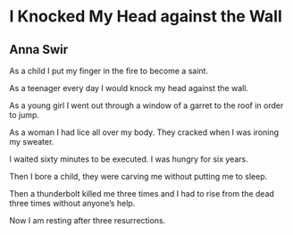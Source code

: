 # I Knocked My Head against the Wall
## Anna Swir
As a child
I put my finger in the fire
to become
a saint.

As a teenager
every day I would knock my head against the wall.

As a young girl
I went out through a window of a garret
to the roof
in order to jump.

As a woman
I had lice all over my body.
They cracked when I was ironing my sweater.

I waited sixty minutes
to be executed.
I was hungry for six years.

Then I bore a child,
they were carving me
without putting me to sleep.

Then a thunderbolt killed me
three times and I had to rise from the dead three times
without anyone’s help.

Now I am resting
after three resurrections.
